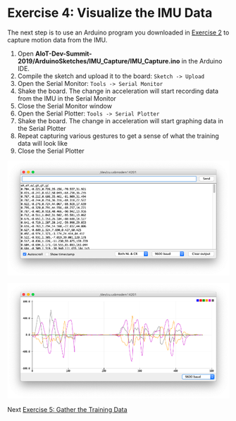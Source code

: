 # Exercise 4: Visualize the IMU Data

The next step is to use an Arduino program you downloaded in [Exercise 2](exercise2.md) to capture motion data from the IMU.

1. Open __AIoT-Dev-Summit-2019/ArduinoSketches/IMU_Capture/IMU_Capture.ino__ in the Arduino IDE.
1. Compile the sketch and upload it to the board: `Sketch -> Upload`
1. Open the Serial Monitor: `Tools -> Serial Monitor`
1. Shake the board. The change in acceleration will start recording data from the IMU in the Serial Monitor
1. Close the Serial Monitor window
1. Open the Serial Plotter: `Tools -> Serial Plotter`
1. Shake the board. The change in acceleration will start graphing data in the Serial Plotter
1. Repeat capturing various gestures to get a sense of what the training data will look like
1. Close the Serial Plotter

![screenshot of serial monitor with IMU data](images/serial-monitor-imu.png)

![screenshot of serial plotter with IMU data](images/serial-plotter-imu.png)

Next [Exercise 5: Gather the Training Data](exercise5.md)


